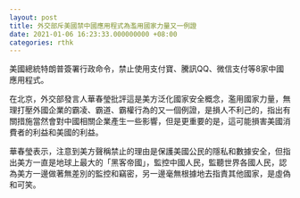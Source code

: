 ```yaml
---
layout: post
title: 外交部斥美國禁中國應用程式為濫用國家力量又一例證
date: 2021-01-06 16:23:33.000000000 +08:00
categories: rthk
---
```


美國總統特朗普簽署行政命令，禁止使用支付寶、騰訊QQ、微信支付等8家中國應用程式。

在北京，外交部發言人華春瑩批評這是美方泛化國家安全概念，濫用國家力量，無理打壓外國企業的霸凌、霸道、霸權行為的又一個例證，是損人不利己的，指出有關措施當然會對中國相關企業產生一些影響，但是更重要的是，這可能損害美國消費者的利益和美國的利益。

華春瑩表示，注意到美方聲稱禁止的理由是保護美國公民的隱私和數據安全，但指出美方一直是地球上最大的「黑客帝國」，監控中國人民，監聽世界各國人民，認為美方一邊做著無差別的監控和竊密，另一邊毫無根據地去指責其他國家，是虛偽和可笑。
